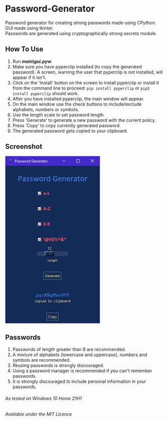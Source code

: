 # Password-Generator
Password generator for creating strong passwords made using CPython.  
GUI made using tkinter.  
Passwords are generated using cryptographically strong secrets module. 

## How To Use
1. Run ***main\gui.pyw***. 
2. Make sure you have pyperclip installed (to copy the generated password). A screen, warning the user that pyperclip is not installed, will appear if it isn't. 
3. Click on the 'Install' button on the screen to install pyperclip or install it from the command line to proceed: ```pip install pyperclip``` or ```pip3 install pyperclip``` should work.
4. After you have installed pyperclip, the main window will appear.
5. On the main window use the check buttons to include/exclude alphabets, numbers or symbols.
6. Use the length scale to set password length.
7. Press 'Generate' to generate a new password with the current policy.
8. Press 'Copy' to copy currently generated password.
9. The generated password gets copied to your clipboard.

## Screenshot
![Screenshot of main window of Password Generator](screenshot.png)

## Passwords
1. Passwords of length greater than 8 are recommended.
2. A mixture of alphabets (lowercase and uppercase), numbers and symbols are recommended.
3. Reusing passwords is strongly discouraged.
4. Using a password manager is recommended if you can't remember passwords.
5. It is strongly discouraged to include personal information in your passwords.

###### As tested on Windows 10 Home 21H1
###### Available under the MIT Licence

